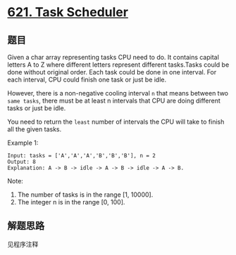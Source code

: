 # [621. Task Scheduler](https://leetcode.com/problems/task-scheduler/)

## 题目
Given a char array representing tasks CPU need to do. It contains capital letters A to Z where different letters represent different tasks.Tasks could be done without original order. Each task could be done in one interval. For each interval, CPU could finish one task or just be idle.

However, there is a non-negative cooling interval `n` that means between two `same tasks`, there must be at least n intervals that CPU are doing different tasks or just be idle. 

You need to return the `least` number of intervals the CPU will take to finish all the given tasks.

Example 1:
```
Input: tasks = ['A','A','A','B','B','B'], n = 2
Output: 8
Explanation: A -> B -> idle -> A -> B -> idle -> A -> B.
```

Note:
1. The number of tasks is in the range [1, 10000].
1. The integer n is in the range [0, 100].

## 解题思路

见程序注释
